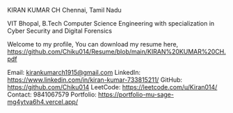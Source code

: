 KIRAN KUMAR CH
Chennai, Tamil Nadu

VIT Bhopal, B.Tech Computer Science Engineering with specialization in Cyber Security and Digital Forensics

Welcome to my profile, You can download my resume here, https://github.com/Chiku014/Resume/blob/main/KIRAN%20KUMAR%20CH.pdf


Email: kirankumarch1915@gmail.com
LinkedIn: https://www.linkedin.com/in/kiran-kumar-733815211/
GitHub: https://github.com/Chiku014
LeetCode: https://leetcode.com/u/Kiran014/
Contact: 9841067579
Portfolio: https://portfolio-mu-sage-mg4ytva6h4.vercel.app/
